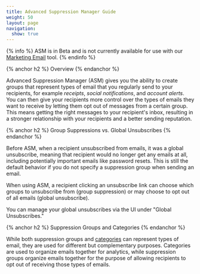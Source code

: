 ```yaml
---
title: Advanced Suppression Manager Guide
weight: 50
layout: page
navigation:
  show: true
---
```


{% info %}
ASM is in Beta and is not currently available for use with our [Marketing Email]({{root_url}}/Marketing_Emails/index.html) tool. 
{% endinfo %}

{% anchor h2 %}
Overview
{% endanchor %}

Advanced Suppression Manager (ASM) gives you the ability to create
groups that represent types of email that you regularly send to your
recipients, for example _receipts_, _social notifications_, and _account
alerts_. You can then give your recipients more control over the types of
emails they want to receive by letting them opt out of messages from a
certain group. This means getting the right messages to your recipient's inbox, resulting in a stronger relationship with your recipients and a better sending reputation.

{% anchor h2 %}
Group Suppressions vs. Global Unsubscribes
{% endanchor %}

Before ASM, when a recipient unsubscribed from emails, it was a global
unsubscribe, meaning that recipient would no longer get any emails at
all, including potentially important emails like password resets. This
is still the default behavior if you do not specify a suppression group
when sending an email.

When using ASM, a recipient clicking an unsubscribe link can choose which groups to unsubscribe from (group suppression) or may choose to opt out of all emails (global unsubscribe).

You can manage your global unsubscribes via the UI under "Global Unsubscribes."

{% anchor h2 %}
Suppression Groups and Categories
{% endanchor %}

While both suppression groups and [categories]({{root_url}}/SMTP_API/categories.html) can represent types of email, they are used for different but complementary purposes. Categories are used to organize emails together for analytics, while suppression groups organize emails together for the purpose of allowing recipients to opt out of receiving those types of emails.


